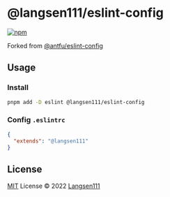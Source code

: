# @langsen111/eslint-config

[![npm](https://img.shields.io/npm/v/@holazz/eslint-config?color=a1b858&label=)](https://npmjs.com/package/@holazz/eslint-config)

Forked from [@antfu/eslint-config](https://github.com/antfu/eslint-config)

## Usage

### Install

```bash
pnpm add -D eslint @langsen111/eslint-config
```

### Config `.eslintrc`

```json
{
  "extends": "@langsen111"
}
```

## License

[MIT](./LICENSE) License © 2022 [Langsen111](https://github.com/Langsen111)
